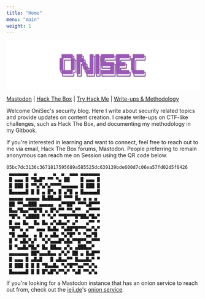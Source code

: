 ```yaml
---
title: "Home"
menu: "main"
weight: 1
---
```


![OniSec](https://raw.githubusercontent.com/OniSec/blog/main/static/images/transparent_onisec.png)

[Mastodon](https://defcon.social/@onisec) |
[Hack The Box](https://app.hackthebox.com/profile/1543354) |
[Try Hack Me](https://tryhackme.com/p/wakefield) | 
[Write-ups & Methodology](https://notes.onisec.org)

Welcome OniSec's security blog. Here I write about security related topics and provide updates on content creation. I create write-ups on CTF-like challenges, such as Hack The Box, and documenting my methodology in my Gitbook. 

If you're interested in learning and want to connect, feel free to reach out to me via email, Hack The Box forums, Mastodon. People preferring to remain anonymous can reach me on Session using the QR code below.  

```QR Code
05bc7dc3136c3671817595689a585525dc639139bde600d7c06ea57fd02d5f0426
 ▄▄▄▄▄▄▄  ▄      ▄  ▄  ▄▄▄ ▄▄▄▄▄▄▄
 █ ▄▄▄ █ ▀█▄█▀ ▀▀ ▀▄ ██    █ ▄▄▄ █
 █ ███ █ ▀▀▄▀▄▀▄▀▀▀▀▄▄▄▄▄▄ █ ███ █
 █▄▄▄▄▄█ █ █ ▄ █▀▄ █ ▄▀█ ▄ █▄▄▄▄▄█
 ▄▄▄▄▄ ▄▄▄▄▄ █▄██▄▄█ ▀▀▀ █▄ ▄ ▄ ▄ 
 ██ ▀▀▄▄███ ▄▄▄▄▄  ▄▀▀██▀ ▀▀▀▄█▀▀▀
 █▄▄▀█▄▄▀▀█▀█ ▄ █▀▄▀▀ ▀▀▄▀▀  ▄▀▀▀▀
 ▀█▀▄ ▀▄████ ▀ ▀▄▀ ▀▀█▀▀▀█▀██▄▀█▄▀
 █ ▄▄ █▄  █▄ █▄ ▄▀▄█▄▄▀ ▄▀   ▄▀▀ ▀
 ▀█▀▀▄ ▄▀▀ ▄▄▄ █▄█▄ ▀▄██▀█▀▀▀▄▄▀▄▀
 ▀█ ▄▄█▄  ▄ █ ▄ ▄█▄ ▀▄▀█▀ ▀ ▀▄▄▀█ 
 █ ▀ ▄█▄▀▄▀  ▀▄▀▄▄▄█▀▄█▄▀▀█▀▀▄▄▀▀▀
 █ ▀▄▄█▄▀█▄▀ █▄ ██▄▄ ▄▀▄ ▄███▄▄▀  
 ▄▄▄▄▄▄▄ ██▀▄▄▄█▄▄ ▄▀▄▀ ██ ▄ █▄█▀▀
 █ ▄▄▄ █ ▄█▄█   █ ▄█▄▄▀▀ █▄▄▄█▄▀ ▀
 █ ███ █ █ █ ▀█▄▄█▄ ▀▄▀█▀▀▄▄▀▀▄▀▄ 
 █▄▄▄▄▄█ █ █ █▀▄█▀▄▀▀▄▀ ▀▄█ ▀▀▄▀▄ 
 ```

If you're looking for a Mastodon instance that has an onion service to reach out from, check out the [ieji.de](https://ieji.de)'s [onion service](https://iejideks5zu2v3zuthaxu5zz6m5o2j7vmbd24wh6dnuiyl7c6rfkcryd.onion/).